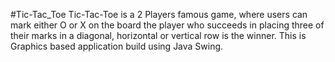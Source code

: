 #Tic-Tac_Toe
Tic-Tac-Toe is a 2 Players famous game, where users can 
mark either O or X on the board the player who succeeds in 
placing three of their marks in a diagonal, horizontal or vertical row is the winner.
This is Graphics based application build using Java Swing.
